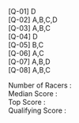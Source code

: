[Q-01] D\
[Q-02] A,B,C,D\
[Q-03] A,B,C\
[Q-04] D\
[Q-05] B,C\
[Q-06] A,C\
[Q-07] A,B,D\
[Q-08] A,B,C


Number of Racers : \
Median Score     : \
Top Score        : \
Qualifying Score : 